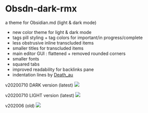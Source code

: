 # Obsdn-dark-rmx
a theme for Obsidian.md (light & dark mode)

* new color theme for light & dark mode 
* tags pill styling + tag colors for important/in progress/complete
* less obstrusive inline transcluded items 
* smaller titles for transcluded items
* main editor GUI : flattened + removed rounded corners 
* smaller fonts
* squared tabs
* improved readability for backlinks pane
* indentation lines by [Death_au](https://github.com/deathau)

v20200710 DARK version (latest)
![](https://github.com/cannibalox/Obsdn-dark-rmx/blob/master/Obsdn-drk-rmx_DARK.png)

v20200710 LIGHT version (latest)
![](https://github.com/cannibalox/Obsdn-dark-rmx/blob/master/Obsdn-drk-rmx_LIGHT.png)

v202006 (old)
![](https://github.com/cannibalox/Obsdn-dark-rmx/blob/master/Obsdn-Dark-Rmx.png)
